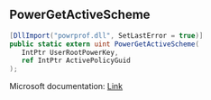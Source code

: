 ## PowerGetActiveScheme

```csharp
[DllImport("powrprof.dll", SetLastError = true)]
public static extern uint PowerGetActiveScheme(
   IntPtr UserRootPowerKey,
   ref IntPtr ActivePolicyGuid
);
```

Microsoft documentation: [Link](https://learn.microsoft.com/en-us/windows/win32/api/powersetting/nf-powersetting-powergetactivescheme)
